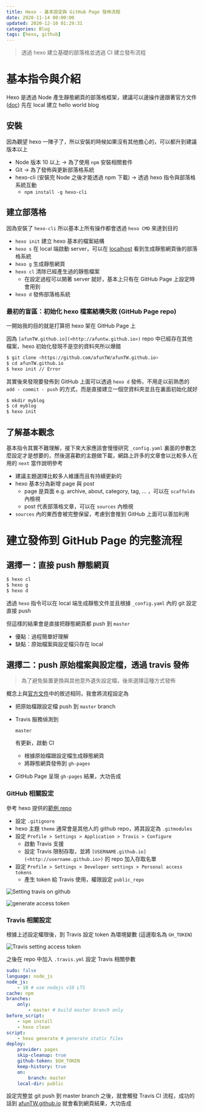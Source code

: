 ```yaml
---
title: Hexo - 基本設定與 GitHub Page 發佈流程
date: 2020-11-14 00:00:00
updated: 2020-12-10 01:29:31
categories: Blog
tags: [hexo, github]
---
```


> 透過 hexo 建立基礎的部落格並透過 CI 建立發布流程

<!-- more -->


# 基本指令與介紹

Hexo 是透過 Node 產生靜態網頁的部落格框架，建議可以邊操作邊跟著官方文件 ([doc](https://hexo.io/zh-tw/)) 先在 local 建立 hello world blog

## 安裝

因為觀望 hexo 一陣子了，所以安裝的時候如果沒有其他擔心的，可以都升到建議版本以上

-   Node 版本 10 以上 → 為了使用 `npm` 安裝相關套件
-   Git → 為了發佈與更新部落格系統
-   hexo-cli (安裝完 Node 之後才能透過 npm 下載) → 透過 hexo 指令與部落格系統互動
    -   `npm install -g hexo-cli`

## 建立部落格

因為安裝了 `hexo-cli` 所以基本上所有操作都會透過 `hexo CMD` 來達到目的

-   `hexo init` 建立 hexo 基本的檔案結構
-   `hexo s` 在 local 端啟動 server，可以在 [localhost](http://localhost) 看到生成靜態網頁後的部落格系統
-   `hexo g` 生成靜態網頁
-   `hexo cl` 清除已經產生過的靜態檔案
    -   在設定過程可以開著 server 就好，基本上只有在 GitHub Page 上設定時會用到
-   `hexo d` 發佈部落格系統

### 最初的盲區：初始化 hexo 檔案結構失敗 (GitHub Page repo)

一開始我的目的就是打算把 hexo 架在 GitHub Page 上

因為 `[afunTW.github.io](<http://afuntw.github.io>)` repo 中已經存在其他檔案，hexo 初始化發現不是空的資料夾所以爆錯

```bash
$ git clone <https://github.com/afunTW/afunTW.github.io>
$ cd afunTW.github.io
$ hexo init // Error
```

其實後來發現要發佈到 GitHub 上面可以透過 `hexo d` 發佈，不用走以前熟悉的 `add - commit - push` 的方式，而是直接建立一個空資料夾並且在裏面初始化就好

```bash
$ mkdir myblog
$ cd myblog
$ hexo init
```

## 了解基本觀念

基本指令其實不難理解，接下來大家應該會慢慢研究 `_config.yaml` 裏面的參數怎麼設定才是想要的，然後選喜歡的主題做下載，網路上許多的文章會以比較多人在用的 `next` 當作說明參考

-   建議主題選擇比較多人維護而且有持續更新的
-   hexo 基本分為新增 page 與 post
    -   page 是頁面 e.g. archive, about, category, tag, ... ，可以在 `scaffolds` 內檢視
    -   post 代表部落格文章，可以在 `sources` 內檢視
-   `sources` 內的東西會被完整保留，考慮到會推到 GitHub 上面可以善加利用

# 建立發佈到 GitHub Page 的完整流程

## 選擇一：直接 push 靜態網頁

```bash
$ hexo cl
$ hexo g
$ hexo d
```

透過 `hexo` 指令可以在 local 端生成靜態文件並且根據 `_config.yaml` 內的 git 設定直接 push

但這樣的結果會是直接把靜態網頁都 push 到 `master`

-   優點：過程簡單好理解
-   缺點：原始檔案與設定檔只存在 local

## 選擇二：push 原始檔案與設定檔，透過 travis 發佈

>   為了避免裝置更換與其他意外遺失設定檔，後來選擇這種方式發佈

概念上與[官方文件](https://hexo.io/zh-tw/docs/github-pages)中的敘述相同，我會將流程設定為

-   把原始檔跟設定檔 push 到 `master` branch

-   Travis 服務偵測到 

    ```
    master
    ```

     有更新，啟動 CI

    -   根據原始檔跟設定檔生成靜態網頁
    -   將靜態網頁發佈到 `gh-pages`

-   GitHub Page 呈現 `gh-pages` 結果，大功告成

### GitHub 相關設定

參考 hexo 提供的[範例 repo](https://github.com/hexojs/hexo-starter)

-   設定 `.gitignore`
-   hexo 主題 `theme` 通常會是其他人的 github repo，將其設定為 `.gitmodules`
-   設定 `Profile > Settings > Application > Travis > Configure`
    -   啟動 Travis 支援
    -   設定 Travis 限制存取，並將 `[USERNAME.github.io](<http://username.github.io>)` 的 repo 加入存取名單
-   設定 `Profile > Settings > Developer settings > Personal access tokens`
    -   產生 token 給 Travis 使用，權限設定 `public_repo`

![Setting travis on github](setting-travis-on-github.png)

![generate access token](generate-access-token.png)

### Travis 相關設定

根據上述設定權限後，到 Travis 設定 token 為環境變數 (這邊取名為 `GH_TOKEN`)

![Travis setting access token](setting-access-token-on-travis.png)

之後在 repo 中加入 `.travis.yml` 設定 Travis 相關參數

```yaml
sudo: false
language: node_js
node_js:
    - 10 # use nodejs v10 LTS
cache: npm
branches:
    only:
        - master # build master branch only
before_script:
    - npm install
    - hexo clean
script:
    - hexo generate # generate static files
deploy:
    provider: pages
    skip-cleanup: true
    github-token: $GH_TOKEN
    keep-history: true
    on:
        branch: master
    local-dir: public
```

設定完整並 git push 到 master branch 之後，就會觸發 Travis CI 流程，成功的話到 [afunTW.github.io](http://afuntw.github.io/) 就會看到網頁結果，大功告成
